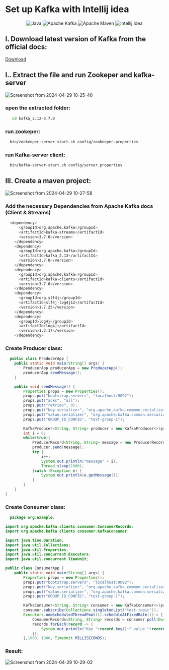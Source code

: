 # Set up Kafka with Intellij idea

<div align="center">

![Java](https://img.shields.io/badge/Java-ED8B00?style=for-the-badge&logo=openjdk&logoColor=white)
![Apache Kafka](https://img.shields.io/badge/Apache%20Kafka-000?style=for-the-badge&logo=apachekafka)
![Apache Maven](https://img.shields.io/badge/Apache%20Maven-C71A36?style=for-the-badge&logo=Apache%20Maven&logoColor=white)
![Intellij Idea](https://img.shields.io/badge/IntelliJ_IDEA-000000.svg?style=for-the-badge&logo=intellij-idea&logoColor=white)
</div>

## I. Download latest version of Kafka from the official docs:
<a href="https://kafka.apache.org/downloads">Download</a>

## I.. Extract the file and run Zookeper and kafka-server

![Screenshot from 2024-04-29 10-25-40](https://github.com/Marouane-Elgoumiri/kafka_initiation/assets/96888594/69497d5a-2d57-447b-81a0-1fd6695be522)


### open the extracted folder:
```bash
   cd kafka_2.12-3.7.0
```

### run zookeper:
```bash
  bin/zookeeper-server-start.sh config/zookeeper.properties
```
### run Kafka-server client:

```bash
  bin/kafka-server-start.sh config/server.properties
```
## III. Create a maven project:

![Screenshot from 2024-04-29 10-27-58](https://github.com/Marouane-Elgoumiri/kafka_initiation/assets/96888594/ae282c0d-0dd1-420c-b589-c91b5a61c608)

### Add the necessary Dependencies from Apache Kafka docs (Client & Streams)

```bash
  <dependency>
      <groupId>org.apache.kafka</groupId>
      <artifactId>kafka-streams</artifactId>
      <version>3.7.0</version>
    </dependency>
    <dependency>
      <groupId>org.apache.kafka</groupId>
      <artifactId>kafka_2.13</artifactId>
      <version>3.7.0</version>
    </dependency>
    <dependency>
      <groupId>org.apache.kafka</groupId>
      <artifactId>kafka-clients</artifactId>
      <version>3.7.0</version>
    </dependency>
    <dependency>
      <groupId>org.slf4j</groupId>
      <artifactId>slf4j-log4j12</artifactId>
      <version>1.7.25</version>
    </dependency>
    <dependency>
      <groupId>log4j</groupId>
      <artifactId>log4j</artifactId>
      <version>1.2.17</version>
    </dependency>
```
### Create Producer class:
```java
  public class ProducerApp {
    public static void main(String[] args) {
        ProducerApp producerApp = new ProducerApp();
        producerApp.sendMessage();
    }

    public void sendMessage() {
        Properties props = new Properties();
        props.put("bootstrap.servers", "localhost:9092");
        props.put("acks", "all");
        props.put("retries", 0);
        props.put("key.serializer", "org.apache.kafka.common.serialization.StringSerializer");
        props.put("value.serializer", "org.apache.kafka.common.serialization.StringSerializer");
        props.put("GROUP_ID_CONFIG", "test-group-1");

        KafkaProducer<String, String> producer = new KafkaProducer<>(props);
        int i = 0;
        while(true){
            ProducerRecord<String, String> message = new ProducerRecord<>("test-topic", Integer.toString(i));
            producer.send(message);
            try {
                i++;
                System.out.println("message" + i);
                Thread.sleep(1000);
            }catch (Exception e) {
                System.out.println(e.getMessage());
            }
        }
    }
}
```

### Create Consumer class:

```java
  package org.example;

import org.apache.kafka.clients.consumer.ConsumerRecords;
import org.apache.kafka.clients.consumer.KafkaConsumer;

import java.time.Duration;
import java.util.Collections;
import java.util.Properties;
import java.util.concurrent.Executors;
import java.util.concurrent.TimeUnit;

public class ConsumerApp {
    public static void main(String[] args) {
        Properties props = new Properties();
        props.put("bootstrap.servers", "localhost:9092");
        props.put("key.serializer", "org.apache.kafka.common.serialization.StringSerializer");
        props.put("value.serializer", "org.apache.kafka.common.serialization.StringSerializer");
        props.put("GROUP_ID_CONFIG", "test-group-1");

        KafkaConsumer<String, String> consumer = new KafkaConsumer<>(props);
        consumer.subscribe(Collections.singletonList("test-topic"));
        Executors.newScheduledThreadPool(1).scheduleAtFixedRate(()-> {
            ConsumerRecords<String, String> records = consumer.poll(Duration.ofMillis(1000));
            records.forEach(record -> {
                System.out.println("Key "+record.key()+" value "+record.value()+" topic:"+record.topic());
            });
        },1000, 1000, TimeUnit.MILLISECONDS);

```

### Result:

![Screenshot from 2024-04-29 10-29-02](https://github.com/Marouane-Elgoumiri/kafka_initiation/assets/96888594/fea0ba49-015a-492d-b12e-cbf051c9cbd4)

        
  
